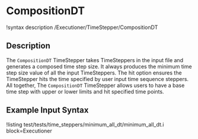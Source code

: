 # CompositionDT

!syntax description /Executioner/TimeStepper/CompositionDT

## Description

The `CompositionDT` TimeStepper takes TimeSteppers in the input file and generates a composed time step size. It always produces the minimum time step size value of all the input TimeSteppers. The hit option ensures the TimeStepper hits the time specified by user input time sequence steppers. All together, The `CompositionDT` TimeStepper allows users to have a base time step with upper or lower limits and hit specified time points.

## Example Input Syntax

!listing test/tests/time_steppers/minimum_all_dt/minimum_all_dt.i block=Executioner



